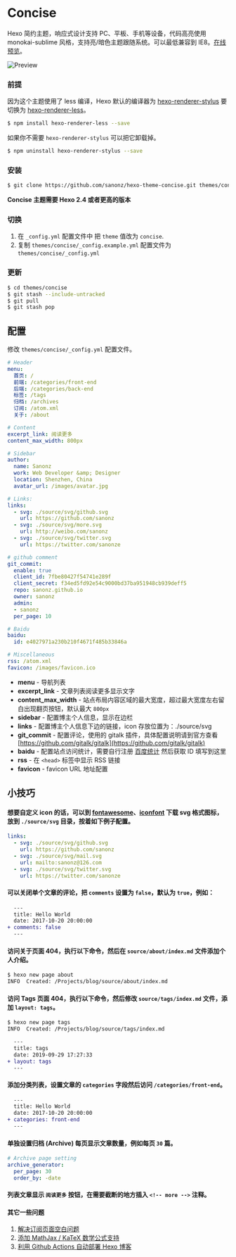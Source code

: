 # Concise

Hexo 简约主题，响应式设计支持 PC、平板、手机等设备，代码高亮使用 monokai-sublime 风格，支持亮/暗色主题跟随系统。可以最低兼容到 IE8。[在线预览](https://sanonz.github.io/)。

![Preview](preview.png)


### 前提

因为这个主题使用了 less 编译，Hexo 默认的编译器为 [hexo-renderer-stylus](https://github.com/hexojs/hexo-renderer-stylus) 要切换为 [hexo-renderer-less](https://github.com/hexojs/hexo-renderer-less)。

``` bash
$ npm install hexo-renderer-less --save
```

如果你不需要 `hexo-renderer-stylus` 可以把它卸载掉。

``` bash
$ npm uninstall hexo-renderer-stylus --save
```

### 安装

``` bash
$ git clone https://github.com/sanonz/hexo-theme-concise.git themes/concise
```

**Concise 主题需要 Hexo 2.4 或者更高的版本**

### 切换

1. 在 `_config.yml` 配置文件中 把 `theme` 值改为 `concise`.
2. 复制 `themes/concise/_config.example.yml` 配置文件为 `themes/concise/_config.yml`

### 更新

``` bash
$ cd themes/concise
$ git stash --include-untracked
$ git pull
$ git stash pop
```

## 配置

修改 `themes/concise/_config.yml` 配置文件。

``` yml
# Header
menu:
  首页: /
  前端: /categories/front-end
  后端: /categories/back-end
  标签: /tags
  归档: /archives
  订阅: /atom.xml
  关于: /about

# Content
excerpt_link: 阅读更多
content_max_width: 800px

# Sidebar
author:
  name: Sanonz
  work: Web Developer &amp; Designer
  location: Shenzhen, China
  avatar_url: /images/avatar.jpg

# Links:
links:
  - svg: ./source/svg/github.svg
    url: https://github.com/sanonz
  - svg: ./source/svg/more.svg
    url: http://weibo.com/sanonz
  - svg: ./source/svg/twitter.svg
    url: https://twitter.com/sanonze

# github comment 
git_commit:
  enable: true
  client_id: 7fbe80427f54741e289f
  client_secret: f34ed5fd92e54c9000bd37ba951948cb939deff5
  repo: sanonz.github.io
  owner: sanonz
  admin:
  - sanonz
  per_page: 10

# Baidu
baidu:
  id: e4027971a230b210f4671f485b33846a

# Miscellaneous
rss: /atom.xml
favicon: /images/favicon.ico
```

- **menu** - 导航列表
- **excerpt_link** - 文章列表阅读更多显示文字
- **content_max_width** - 站点布局内容区域的最大宽度，超过最大宽度左右留白出现翻页按钮，默认最大 `800px`
- **sidebar** - 配置博主个人信息，显示在边栏
- **links** - 配置博主个人信息下边的链接，icon 存放位置为：./source/svg
- **git_commit** - 配置评论，使用的 gitalk 插件，具体配置说明请到官方查看 [https://github.com/gitalk/gitalk](https://github.com/gitalk/gitalk)
- **baidu** - 配置站点访问统计，需要自行注册 [百度统计](https://tongji.baidu.com/) 然后获取 ID 填写到这里
- **rss** - 在 `<head>` 标签中显示 RSS 链接
- **favicon** - favicon URL 地址配置

## 小技巧

#### 想要自定义 icon 的话，可以到 [fontawesome](https://fontawesome.com/icons)、[iconfont](http://iconfont.cn) 下载 svg 格式图标，放到 `./source/svg` 目录，按着如下例子配置。

```yml
links:
  - svg: ./source/svg/github.svg
    url: https://github.com/sanonz
  - svg: ./source/svg/mail.svg
    url: mailto:sanonz@126.com
  - svg: ./source/svg/twitter.svg
    url: https://twitter.com/sanonze
```

#### 可以关闭单个文章的评论，把 `comments` 设置为 `false`，默认为 `true`，例如：

```diff
  ---
  title: Hello World
  date: 2017-10-20 20:00:00
+ comments: false
  ---
```

#### 访问关于页面 404，执行以下命令，然后在 `source/about/index.md` 文件添加个人介绍。

```bash
$ hexo new page about
INFO  Created: /Projects/blog/source/about/index.md
```

#### 访问 Tags 页面 404，执行以下命令，然后修改 `source/tags/index.md` 文件，添加 `layout: tags`。

```bash
$ hexo new page tags
INFO  Created: /Projects/blog/source/tags/index.md
```

```diff
  ---
  title: tags
  date: 2019-09-29 17:27:33
+ layout: tags
  ---
```

#### 添加分类列表，设置文章的 `categories` 字段然后访问 `/categories/front-end`。

```diff
  ---
  title: Hello World
  date: 2017-10-20 20:00:00
+ categories: front-end
  ---
```

#### 单独设置归档 (Archive) 每页显示文章数量，例如每页 `30` 篇。

```yml
# Archive page setting
archive_generator:
  per_page: 30
  order_by: -date
```

#### 列表文章显示 `阅读更多` 按钮，在需要截断的地方插入 `<!-- more -->` 注释。

#### 其它一些问题

1. [解决订阅页面空白问题](https://github.com/sanonz/hexo-theme-concise/issues/28#issuecomment-506638925)
2. [添加 MathJax / KaTeX 数学公式支持](https://github.com/sanonz/hexo-theme-concise/issues/33#issuecomment-557409332)
3. [利用 Github Actions 自动部署 Hexo 博客](https://sanonz.github.io/2020/deploy-a-hexo-blog-from-github-actions/)
